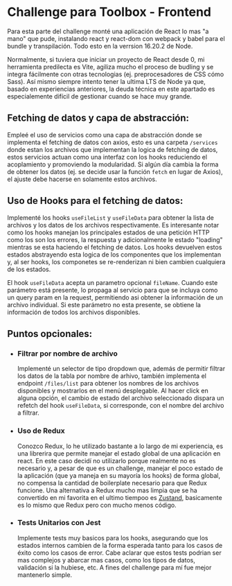 # Challenge para Toolbox - Frontend

Para esta parte del challenge monté una aplicación de React lo mas "a mano" que pude, instalando react y react-dom con webpack y babel para el bundle y transpilación. Todo esto en la verrsion 16.20.2 de Node.

Normalmente, si tuviera que iniciar un proyecto de React desde 0, mi herramienta predilecta es Vite, agiliza mucho el proceso de budling y se integra fácilmente con otras tecnologias (ej. preprocesadores de CSS cómo Sass). Así mismo siempre intento tener la ultima LTS de Node ya que, basado en experiencias anteriores, la deuda técnica en este apartado es especialemente difícil de gestionar cuando se hace muy grande.

## Fetching de datos y capa de abstracción:

Empleé el uso de servicios como una capa de abstracción donde se implementa el fetching de datos con axios, esto es una carpeta `/services` donde estan los archivos que implementan la logica de fetching de datos, estos servicios actuan como una interfaz con los hooks reduciendo el acoplamiento y promoviendo la modularidad. Si algún día cambia la forma de obtener los datos (ej. se decide usar la función `fetch` en lugar de Axios), el ajuste debe hacerse en solamente estos archivos.

## Uso de Hooks para el fetching de datos:

Implementé los hooks `useFileList` y `useFileData` para obtener la lista de archivos y los datos de los archivos respectivamente. Es interesante notar como los hooks manejan los principales estados de una petición HTTP como los son los errores, la respuesta y adicionalmente le estado "loading" mientras se esta haciendo el fetching de datos. Los hooks devuelven estos estados abstrayendo esta logica de los componentes que los implementan y, al ser hooks, los componetes se re-renderizan ni bien cambien cualquiera de los estados.

El hook `useFileData` acepta un parametro opcional `fileName`. Cuando este parámetro está presente, lo propaga al servicio para que se incluya como un query param en la request, permitiendo asi obtener la información de un archivo individual. Si este parámetro no esta presente, se obtiene la información de todos los archivos disponibles.

## Puntos opcionales:

- ### Filtrar por nombre de archivo

  Implementé un selector de tipo dropdown que, además de permitir filtrar los datos de la tabla por nombre de arhivo, también implementa el endpoint `/files/list` para obtener los nombres de los archivos disponibles y mostrarlos en el menú desplegable. Al hacer click en alguna opción, el cambio de estado del archivo seleccionado dispara un refetch del hook `useFileData`, si corresponde, con el nombre del archivo a filtrar.

- ### Uso de Redux

  Conozco Redux, lo he utilizado bastante a lo largo de mi experiencia, es una librerira que permite manejar el estado global de una aplicación en react. En este caso decidí no utilizarlo porque realmente no es necesario y, a pesar de que es un challenge, manejar el poco estado de la aplicación (que ya maneja en su mayoría los hooks) de forma global, no compensa la cantidad de boilerplate necesario para que Redux funcione. Una alternativa a Redux mucho mas limpia que se ha convertido en mi favorita en el ultimo tiempoo es [Zustand](https://zustand-demo.pmnd.rs/), basicamente es lo mismo que Redux pero con mucho menos código.

- ### Tests Unitarios con Jest
  Implemente tests muy basicos para los hooks, asegurando que los estados internos cambien de la forma esperada tanto para los casos de éxito como los casos de error. Cabe aclarar que estos tests podrian ser mas complejos y abarcar mas casos, como los tipos de datos, validación si la hubiese, etc. A fines del challenge para mí fue mejor mantenerlo simple.
